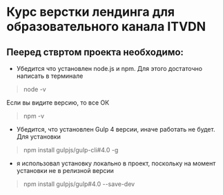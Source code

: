 # Курс верстки лендинга для образовательного канала ITVDN

## Пееред ствртом проекта необходимо:

* Убедится что установлен node.js и npm. Для этого достаточно написать в терминале
> node -v

Если вы видите версию, то все ОК

>npm -v

* Убедится, что установлен Gulp 4 версии, иначе работать не будет. Для установки

>npm install gulpjs/gulp-cli#4.0 -g
* я использовал установку локально в проект, поскольку на момент установки не в релизной версии
>npm install gulpjs/gulp#4.0 --save-dev

